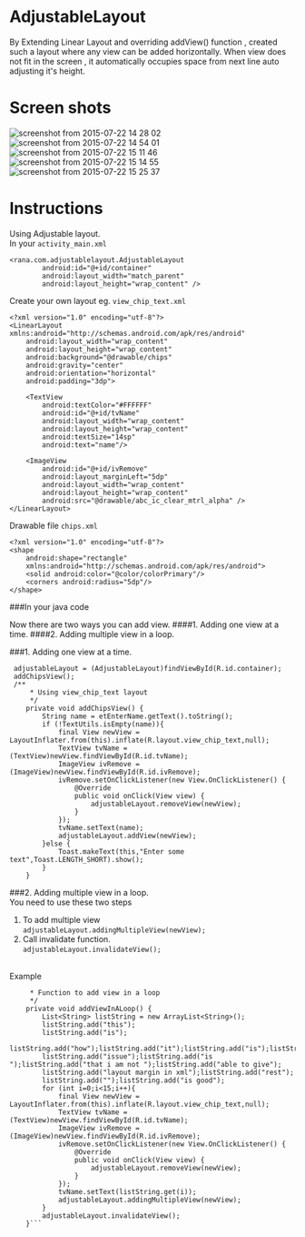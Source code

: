 # AdjustableLayout

By Extending Linear Layout and overriding addView() function , created such a layout where any view can be added horizontally. When view does not fit in the screen , it automatically occupies space from next line auto adjusting it's height.

# Screen shots

![screenshot from 2015-07-22 14 28 02](https://cloud.githubusercontent.com/assets/4836122/8823135/2e6a785e-3088-11e5-94a7-563a9f614360.png)
![screenshot from 2015-07-22 14 54 01](https://cloud.githubusercontent.com/assets/4836122/8823136/2e6dfb78-3088-11e5-9a64-7ebeab2462de.png)
![screenshot from 2015-07-22 15 11 46](https://cloud.githubusercontent.com/assets/4836122/8823137/2e7545c2-3088-11e5-8138-278bb0d9cecd.png)
![screenshot from 2015-07-22 15 14 55](https://cloud.githubusercontent.com/assets/4836122/8823138/2e7665d8-3088-11e5-98b5-db08dbf11649.png)
![screenshot from 2015-07-22 15 25 37](https://cloud.githubusercontent.com/assets/4836122/8823139/2e78037a-3088-11e5-8582-cec3c6b15ada.png)

# Instructions
Using Adjustable layout.
</br>
In your `activity_main.xml`
``` 
<rana.com.adjustablelayout.AdjustableLayout
        android:id="@+id/container"
        android:layout_width="match_parent"
        android:layout_height="wrap_content" />
``` 
Create your own layout eg. `view_chip_text.xml`
```
<?xml version="1.0" encoding="utf-8"?>
<LinearLayout xmlns:android="http://schemas.android.com/apk/res/android"
    android:layout_width="wrap_content"
    android:layout_height="wrap_content"
    android:background="@drawable/chips"
    android:gravity="center"
    android:orientation="horizontal"
    android:padding="3dp">

    <TextView
        android:textColor="#FFFFFF"
        android:id="@+id/tvName"
        android:layout_width="wrap_content"
        android:layout_height="wrap_content"
        android:textSize="14sp"
        android:text="name"/>

    <ImageView
        android:id="@+id/ivRemove"
        android:layout_marginLeft="5dp"
        android:layout_width="wrap_content"
        android:layout_height="wrap_content"
        android:src="@drawable/abc_ic_clear_mtrl_alpha" />
</LinearLayout>
```
Drawable file `chips.xml`
```
<?xml version="1.0" encoding="utf-8"?>
<shape
    android:shape="rectangle"
    xmlns:android="http://schemas.android.com/apk/res/android">
    <solid android:color="@color/colorPrimary"/>
    <corners android:radius="5dp"/>
</shape>
```

###In your java code

Now there are two ways you can add view.
####1. Adding one view at a time.
####2. Adding multiple view in a loop.

###1. Adding one view at a time.
```
 adjustableLayout = (AdjustableLayout)findViewById(R.id.container);
 addChipsView();
 /**
     * Using view_chip_text layout
     */
    private void addChipsView() {
        String name = etEnterName.getText().toString();
        if (!TextUtils.isEmpty(name)){
            final View newView = LayoutInflater.from(this).inflate(R.layout.view_chip_text,null);
            TextView tvName = (TextView)newView.findViewById(R.id.tvName);
            ImageView ivRemove = (ImageView)newView.findViewById(R.id.ivRemove);
            ivRemove.setOnClickListener(new View.OnClickListener() {
                @Override
                public void onClick(View view) {
                    adjustableLayout.removeView(newView);
                }
            });
            tvName.setText(name);
            adjustableLayout.addView(newView);
        }else {
            Toast.makeText(this,"Enter some text",Toast.LENGTH_SHORT).show();
        }
    }
```

###2. Adding multiple view in a loop.
 <br/>
You need to use these two steps  <br/>
1. To add multiple view <br/>
```adjustableLayout.addingMultipleView(newView);```
2. Call invalidate function. <br/>
```adjustableLayout.invalidateView();```

 <br/>Example

```/**
     * Function to add view in a loop
     */
    private void addViewInALoop() {
        List<String> listString = new ArrayList<String>();
        listString.add("this");
        listString.add("is");
        listString.add("how");listString.add("it");listString.add("is");listString.add("done");listString.add("this");
        listString.add("issue");listString.add("is ");listString.add("that i am not ");listString.add("able to give");
        listString.add("layout margin in xml");listString.add("rest");
        listString.add("");listString.add("is good");
        for (int i=0;i<15;i++){
            final View newView = LayoutInflater.from(this).inflate(R.layout.view_chip_text,null);
            TextView tvName = (TextView)newView.findViewById(R.id.tvName);
            ImageView ivRemove = (ImageView)newView.findViewById(R.id.ivRemove);
            ivRemove.setOnClickListener(new View.OnClickListener() {
                @Override
                public void onClick(View view) {
                    adjustableLayout.removeView(newView);
                }
            });
            tvName.setText(listString.get(i));
            adjustableLayout.addingMultipleView(newView);
        }
        adjustableLayout.invalidateView();
    }```
